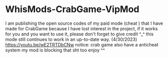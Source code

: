 # WhisMods-CrabGame-VipMod
 I am publishing the open source codes of my paid mode (cheat ) that I have made for CrabGame because I have lost interest in the project, if it works for you and you want to use it, please don't forget to give credit ^_^   this mode still continues to work in an up-to-date way.  (4/30/2023)  https://youtu.be/wE2TRTDbCNw  notice: crab game also have a anticheat system my mod is blocking that sht too enjoy ^^
